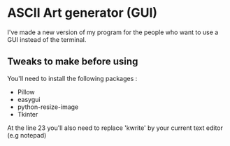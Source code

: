 # ASCII Art generator (GUI)
I've made a new version of my program for the people who want to use a GUI instead of the terminal.

## Tweaks to make before using
You'll need to install the following packages :
- Pillow
- easygui
- python-resize-image
- Tkinter

At the line 23 you'll also need to replace 'kwrite' by your current text editor (e.g notepad)
